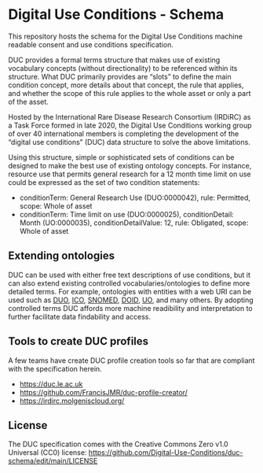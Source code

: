 # Digital Use Conditions - Schema 
This repository hosts the schema for the Digital Use Conditions machine readable consent and use conditions specification.

DUC provides a formal terms structure that makes use of existing vocabulary concepts (without directionality) to be referenced within its structure. What DUC primarily provides are “slots” to define the main condition concept, more details about that concept, the rule that applies, and whether the scope of this rule applies to the whole asset or only a part of the asset.

Hosted by the International Rare Disease Research Consortium (IRDiRC) as a Task Force formed in late 2020, the Digital Use Conditions working group of over 40 international members is completing the development of the “digital use conditions” (DUC) data structure to solve the above limitations.

Using this structure, simple or sophisticated sets of conditions can be designed to make the best use of existing ontology concepts. For instance, resource use that permits general research for a 12 month time limit on use could be expressed as the set of two condition statements:
- conditionTerm: General Research Use (DUO:0000042), rule: Permitted, scope: Whole of asset
- conditionTerm: Time limit on use (DUO:0000025), conditionDetail: Month (UO:0000035), conditionDetailValue: 12, rule: Obligated, scope: Whole of asset

## Extending ontologies
DUC can be used with either free text descriptions of use conditions, but it can also extend existing controlled vocabularies/ontologies to define more detailed terms. For example, ontologies with entities with a web URI can be used such as [DUO](https://www.ebi.ac.uk/ols/ontologies/duo), [ICO](https://www.ebi.ac.uk/ols/ontologies/ico), [SNOMED](https://www.ebi.ac.uk/ols/ontologies/snomed), [DOID](https://www.ebi.ac.uk/ols/ontologies/doid), [UO](https://www.ebi.ac.uk/ols/ontologies/uo), and many others. By adopting controlled terms DUC affords more machine readibility and interpretation to further facilitate data findability and access.

## Tools to create DUC profiles
A few teams have create DUC profile creation tools so far that are compliant with the specification herein.

- https://duc.le.ac.uk
- https://github.com/FrancisJMR/duc-profile-creator/
- https://irdirc.molgeniscloud.org/

## License
The DUC specification comes with the Creative Commons Zero v1.0 Universal (CC0) license: https://github.com/Digital-Use-Conditions/duc-schema/edit/main/LICENSE
